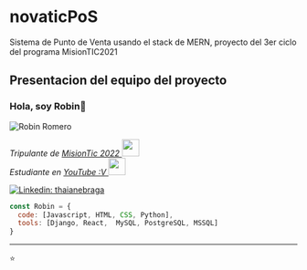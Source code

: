 # novaticPoS
Sistema de Punto de Venta usando el stack de MERN, proyecto del 3er ciclo del programa MisionTIC2021

## Presentacion del equipo del proyecto 

### Hola, soy Robin👋

![Robin Romero](https://ibb.co/nB3sfMr)


<!--
**rarc41/rarc41** is a ✨ _special_ ✨ repository because its `README.md` (this file) appears on your GitHub profile.

Here are some ideas to get you started:

- 🔭 I’m currently working on ...
- 🌱 I’m currently learning ...
- 👯 I’m looking to collaborate on ...
- 🤔 I’m looking for help with ...
- 💬 Ask me about ...
- 📫 How to reach me: ...
- 😄 Pronouns: ...
- ⚡ Fun fact: ...
-->

<p><em>Tripulante de <a href="https://www.misiontic2022.gov.co/portal/"> MisionTic 2022 </a><img src="https://media.giphy.com/media/fYSnHlufseco8Fh93Z/giphy.gif" width="30"></br>Estudiante en <a href="https://platzi.com/home"> YouTube :V </a><img src="https://media.giphy.com/media/WUlplcMpOCEmTGBtBW/giphy.gif" width="30"> 
</em></p>

[![Linkedin: thaianebraga](https://img.shields.io/badge/-eliablopez-blue?style=flat-square&logo=Linkedin&logoColor=white&link=https://www.linkedin.com/in/robin-angel-romero-cordero/)](https://www.linkedin.com/in/robin-angel-romero-cordero/)

```javascript
const Robin = {
  code: [Javascript, HTML, CSS, Python],
  tools: [Django, React,  MySQL, PostgreSQL, MSSQL]
}
```

---

⭐️